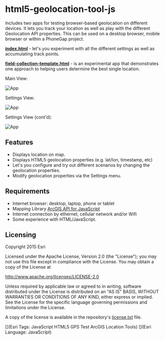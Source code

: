 html5-geolocation-tool-js
=========================

Includes two apps for testing browser-based geolocation on different devices. It lets you track your location as well as play with the different Geolocation API properties. This can be used on a desktop browser, mobile browser or within a PhoneGap project.

**[index.html](http://esri.github.io/html5-geolocation-tool-js/)** - let's you experiment with all the different settings as well as accumulating track points.

**[field-collection-template.html](http://esri.github.io/html5-geolocation-tool-js/field-collection-template.html)** - is an experimental app that demonstrates one approach to helping users determine the best single location.

Main View:

![App](https://raw.github.com/Esri/html5-geolocation-tool-js/master/html5geolocation_downtown_denver_360w.png)

Settings View:

![App](https://raw.github.com/Esri/html5-geolocation-tool-js/master/html5geolocation_downtown_denver_settings_360w.png)

Settings View (cont'd):

![App](https://raw.github.com/Esri/html5-geolocation-tool-js/master/html5geolocation_downtown_denver_settings2_360w.png)

## Features

* Displays location on map.
* Displays HTML5 geolocation properties (e.g. lat/lon, timestamp, etc)
* Let's you configure and try out different scenarios by changing the geolocation properties.
* Modify geolocation properties via the Settings menu.

## Requirements

* Internet browser: desktop, laptop, phone or tablet
* Mapping Library [ArcGIS API for JavaScript](http://developers.arcgis.com/en/javascript/jssamples/)
* Internet connection by ethernet, cellular network and/or Wifi
* Some experience with HTML/JavaScript.

## Licensing
Copyright 2015 Esri

Licensed under the Apache License, Version 2.0 (the "License");
you may not use this file except in compliance with the License.
You may obtain a copy of the License at

   http://www.apache.org/licenses/LICENSE-2.0

Unless required by applicable law or agreed to in writing, software
distributed under the License is distributed on an "AS IS" BASIS,
WITHOUT WARRANTIES OR CONDITIONS OF ANY KIND, either express or implied.
See the License for the specific language governing permissions and
limitations under the License.

A copy of the license is available in the repository's [license.txt]( https://raw.github.com/Esri/android-gps-test-tool/master/license.txt) file.

[](Esri Tags: JavaScript HTML5 GPS Test ArcGIS Location Tools)
[](Esri Language: JavaScript)